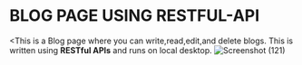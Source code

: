 # BLOG PAGE USING RESTFUL-API
<This is a Blog page where you can write,read,edit,and delete blogs. This is written using <b>RESTful APIs</b> and runs on local desktop.
![Screenshot (121)](https://github.com/user-attachments/assets/ea38482e-a6ec-41d1-82fb-d0207f42213a)




